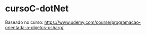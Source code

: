 # cursoC-dotNet

Baseado no curso:
https://www.udemy.com/course/programacao-orientada-a-objetos-csharp/
